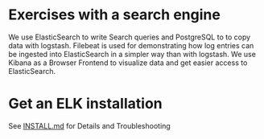 # Exercises with a search engine

We use ElasticSearch to write Search queries and PostgreSQL to to copy data with logstash.
Filebeat is used for demonstrating how log entries can be ingested into ElasticSearch in a simpler way than with logstash.
We use Kibana as a Browser Frontend to visualize data and get easier access to ElasticSearch.

# Get an ELK installation

See [INSTALL.md](https://github.com/Digital-Media/big_data/blob/main/elk-stack/INSTALL.md) for Details and Troubleshooting